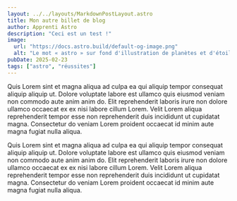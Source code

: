 ```yaml
---
layout: ../../layouts/MarkdownPostLayout.astro
title: Mon autre billet de blog
author: Apprenti Astro
description: "Ceci est un test !"
image:
  url: "https://docs.astro.build/default-og-image.png"
  alt: "Le mot « astro » sur fond d'illustration de planètes et d'étoiles."
pubDate: 2025-02-23
tags: ["astro", "réussites"]
---
```

Quis Lorem sint et magna aliqua ad culpa ea qui aliquip tempor consequat aliquip aliquip ut. Dolore voluptate labore est ullamco quis eiusmod veniam non commodo aute anim anim do. Elit reprehenderit laboris irure non dolore ullamco occaecat ex ex nisi labore cillum Lorem. Velit Lorem aliqua reprehenderit tempor esse non reprehenderit duis incididunt ut cupidatat magna. Consectetur do veniam Lorem proident occaecat id minim aute magna fugiat nulla aliqua.

Quis Lorem sint et magna aliqua ad culpa ea qui aliquip tempor consequat aliquip aliquip ut. Dolore voluptate labore est ullamco quis eiusmod veniam non commodo aute anim anim do. Elit reprehenderit laboris irure non dolore ullamco occaecat ex ex nisi labore cillum Lorem. Velit Lorem aliqua reprehenderit tempor esse non reprehenderit duis incididunt ut cupidatat magna. Consectetur do veniam Lorem proident occaecat id minim aute magna fugiat nulla aliqua.
